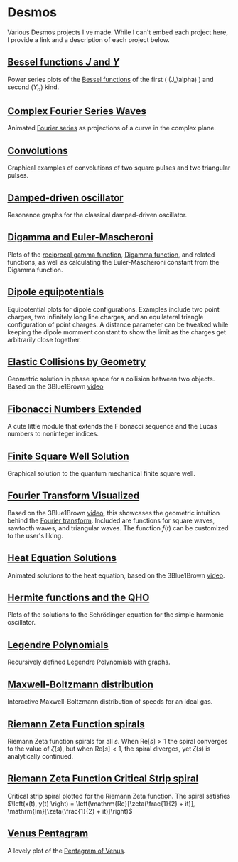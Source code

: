 # Desmos
Various Desmos projects I've made. While I can't embed each project here, I provide a link and a description of each project below.

## [Bessel functions *J* and *Y*](https://www.desmos.com/calculator/kli4qizwdi?invertedColors)
Power series plots of the [Bessel functions](https://en.wikipedia.org/wiki/Bessel_function) of the first \( (J_\alpha) \) and second $(Y_\alpha)$ kind.

## [Complex Fourier Series Waves](https://www.desmos.com/calculator/9loc6o658h?invertedColors)
Animated [Fourier series](https://en.wikipedia.org/wiki/Fourier_series) as projections of a curve in the complex plane.

## [Convolutions](https://www.desmos.com/calculator/lsrpherdhd?invertedColors)
Graphical examples of convolutions of two square pulses and two triangular pulses.

## [Damped-driven oscillator](https://www.desmos.com/calculator/kmgdmcffyr?invertedColors)
Resonance graphs for the classical damped-driven oscillator.

## [Digamma and Euler-Mascheroni](https://www.desmos.com/calculator/cdpyhwnoml?invertedColors)
Plots of the [reciprocal gamma function](https://en.wikipedia.org/wiki/Reciprocal_gamma_function),
[Digamma function](https://en.wikipedia.org/wiki/Digamma_function), and related functions,
as well as calculating the Euler-Mascheroni constant from the Digamma function.

## [Dipole equipotentials](https://www.desmos.com/calculator/2pps5jguic?invertedColors)
Equipotential plots for dipole configurations. Examples include two point charges, two infinitely long line charges,
and an equilateral triangle configuration of point charges. A distance parameter can be tweaked while keeping the dipole
momment constant to show the limit as the charges get arbitrarily close together. 

## [Elastic Collisions by Geometry](https://www.desmos.com/calculator/q0px86rzqm?invertedColors)
Geometric solution in phase space for a collision between two objects. Based on the 3Blue1Brown [video](https://youtu.be/jsYwFizhncE)

## [Fibonacci Numbers Extended](https://www.desmos.com/calculator/cpu9oqpndj?invertedColors)
A cute little module that extends the Fibonacci sequence and the Lucas numbers to noninteger indices.

## [Finite Square Well Solution](https://www.desmos.com/calculator/qv2oyweian?invertedColors)
Graphical solution to the quantum mechanical finite square well.

## [Fourier Transform Visualized](https://www.desmos.com/calculator/zhfqo6mmqb?invertedColors)
Based on the 3Blue1Brown [video](https://youtu.be/spUNpyF58BY), this showcases the geometric intuition behind
the [Fourier transform](https://en.wikipedia.org/wiki/Fourier_transform). Included are functions for square waves,
sawtooth waves, and triangular waves. The function *f*(*t*) can be customized to the user's liking.

## [Heat Equation Solutions](https://www.desmos.com/calculator/jm0wguklxe?invertedColors)
Animated solutions to the heat equation, based on the 3Blue1Brown [video](https://youtu.be/ToIXSwZ1pJU).

## [Hermite functions and the QHO](https://www.desmos.com/calculator/vxpuwbythz?invertedColors)
Plots of the solutions to the Schr&ouml;dinger equation for the simple harmonic oscillator.

## [Legendre Polynomials](https://www.desmos.com/calculator/kh14bquiai?invertedColors)
Recursively defined Legendre Polynomials with graphs.

## [Maxwell-Boltzmann distribution](https://www.desmos.com/calculator/0bu98a8yoo?invertedColors)
Interactive Maxwell-Boltzmann distribution of speeds for an ideal gas.

## [Riemann Zeta Function spirals](https://www.desmos.com/calculator/ct6ddr46h5?invertedColors)
Riemann Zeta function spirals for all $s$. When $\mathrm{Re}[s] > 1$ the spiral converges to the value of $\zeta(s)$, but when $\mathrm{Re}[s] < 1$, the spiral diverges, yet $\zeta(s)$ is analytically continued.

## [Riemann Zeta Function Critical Strip spiral](https://www.desmos.com/calculator/s7zr5u2nlh?invertedColors)
Critical strip spiral plotted for the Riemann Zeta function. The spiral satisfies $\left(x(t), y(t) \right) = \left(\mathrm{Re}[\zeta(\frac{1}{2} + it)], \mathrm{Im}[\zeta(\frac{1}{2} + it)]\right)$

## [Venus Pentagram](https://www.desmos.com/calculator/2lep41lbbk?invertedColors)
A lovely plot of the [Pentagram of Venus](http://eqnoftheday.com/the-pentagram-of-venus/).
